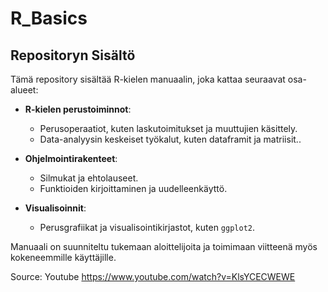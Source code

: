 # R_Basics

## Repositoryn Sisältö

Tämä repository sisältää R-kielen manuaalin, joka kattaa seuraavat osa-alueet:  

- **R-kielen perustoiminnot**: 
  - Perusoperaatiot, kuten laskutoimitukset ja muuttujien käsittely.
  - Data-analyysin keskeiset työkalut, kuten dataframit ja matriisit..
  
- **Ohjelmointirakenteet**:
  - Silmukat ja ehtolauseet.
  - Funktioiden kirjoittaminen ja uudelleenkäyttö.
  
- **Visualisoinnit**:
  - Perusgrafiikat ja visualisointikirjastot, kuten `ggplot2`.

Manuaali on suunniteltu tukemaan aloittelijoita ja toimimaan viitteenä myös kokeneemmille käyttäjille.

Source:
Youtube
https://www.youtube.com/watch?v=KlsYCECWEWE
